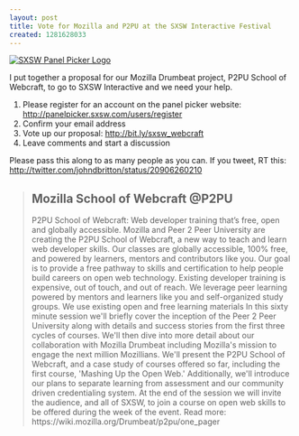 ```yaml
--- 
layout: post
title: Vote for Mozilla and P2PU at the SXSW Interactive Festival
created: 1281628033
---
```

<a href="http://bit.ly/sxsw_webcraft"><img src="http://farm5.static.flickr.com/4076/4885042021_576e2be13c_m.jpg" alt="SXSW Panel Picker Logo" /></a>

I put together a proposal for our Mozilla Drumbeat project, P2PU School of Webcraft, to go to SXSW Interactive and we need your help.

1. Please register for an account on the panel picker website: http://panelpicker.sxsw.com/users/register
2. Confirm your email address
3. Vote up our proposal: http://bit.ly/sxsw_webcraft
4. Leave comments and start a discussion

Please pass this along to as many people as you can. If you tweet, RT this: http://twitter.com/johndbritton/status/20906260210

<blockquote>
<h2>Mozilla School of Webcraft @P2PU</h2>
<p>P2PU School of Webcraft: Web developer training that’s free, open and globally accessible. Mozilla and Peer 2 Peer University are creating the P2PU School of Webcraft, a new way to teach and learn web developer skills. Our classes are globally accessible, 100% free, and powered by learners, mentors and contributors like you. Our goal is to provide a free pathway to skills and certification to help people build careers on open web technology. Existing developer training is expensive, out of touch, and out of reach. We leverage peer learning powered by mentors and learners like you and self-organized study groups. We use existing open and free learning materials In this sixty minute session we'll briefly cover the inception of the Peer 2 Peer University along with details and success stories from the first three cycles of courses. We'll then dive into more detail about our collaboration with Mozilla Drumbeat including Mozilla's mission to engage the next million Mozillians. We'll present the P2PU School of Webcraft, and a case study of courses offered so far, including the first course, 'Mashing Up the Open Web.' Additionally, we'll introduce our plans to separate learning from assessment and our community driven credentialing system. At the end of the session we will invite the audience, and all of SXSW, to join a course on open web skills to be offered during the week of the event. Read more: https://wiki.mozilla.org/Drumbeat/p2pu/one_pager</p>
</blockquote>
